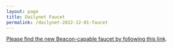 ```yaml
---
layout: page
title: Dailynet Faucet
permalink: /dailynet-2022-12-01-faucet
---
```


[Please find the new Beacon-capable faucet by following this link](https://faucet.dailynet-2022-12-01.teztnets.xyz).
